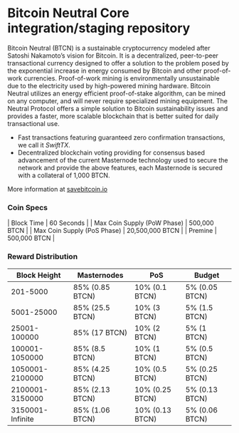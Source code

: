 Bitcoin Neutral Core integration/staging repository
=================================================

Bitcoin Neutral (BTCN) is a sustainable cryptocurrency modeled after Satoshi Nakamoto’s vision for Bitcoin. It is a decentralized, peer-to-peer transactional currency designed to offer a solution to the problem posed by the exponential increase in energy consumed by Bitcoin and other proof-of-work currencies. Proof-of-work mining is environmentally unsustainable due to the electricity used by high-powered mining hardware. Bitcoin Neutral utilizes an energy efficient proof-of-stake algorithm, can be mined on any computer, and will never require specialized mining equipment. The Neutral Protocol offers a simple solution to Bitcoin sustainability issues and provides a faster, more scalable blockchain that is better suited for daily transactional use.

- Fast transactions featuring guaranteed zero confirmation transactions, we call it _SwiftTX_.
- Decentralized blockchain voting providing for consensus based advancement of the current Masternode
  technology used to secure the network and provide the above features, each Masternode is secured
  with a collateral of 1,000 BTCN.

More information at [savebitcoin.io](http://www.savebitcoin.io)

### Coin Specs
| Block Time                  | 60 Seconds      |
| Max Coin Supply (PoW Phase) | 500,000 BTCN    |
| Max Coin Supply (PoS Phase) | 20,500,000 BTCN |
| Premine                     | 500,000 BTCN    |

### Reward Distribution

| **Block Height** | **Masternodes**  | **PoS**          | **Budget**      |
|------------------|------------------|------------------|-----------------|
| 201-5000         | 85% (0.85 BTCN)  | 10% (0.1 BTCN)   | 5% (0.05 BTCN)  |
| 5001-25000       | 85% (25.5 BTCN)  | 10% (3 BTCN)     | 5% (1.5 BTCN)   |
| 25001-100000     | 85% (17 BTCN)    | 10% (2 BTCN)     | 5% (1 BTCN)     |
| 100001-1050000   | 85% (8.5 BTCN)   | 10% (1 BTCN)     | 5% (0.5 BTCN)   |
| 1050001-2100000  | 85% (4.25 BTCN)  | 10% (0.5 BTCN)   | 5% (0.25 BTCN)  |
| 2100001-3150000  | 85% (2.13 BTCN)  | 10% (0.25 BTCN)  | 5% (0.13 BTCN)  |
| 3150001-Infinite | 85% (1.06 BTCN)  | 10% (0.13 BTCN)  | 5% (0.06 BTCN)  |
